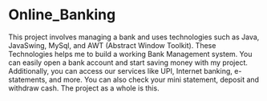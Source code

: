 # Online_Banking

This project involves managing a bank and uses technologies such as Java, JavaSwing, MySql, and AWT (Abstract Window Toolkit). These Technologies helps me to build a working Bank Management system. You can easily open a bank account and start saving money with my project. Additionally, you can access our services like UPI, Internet banking, e-statements, and more. You can also check your mini statement, deposit and withdraw cash.
The project as a whole is this.
